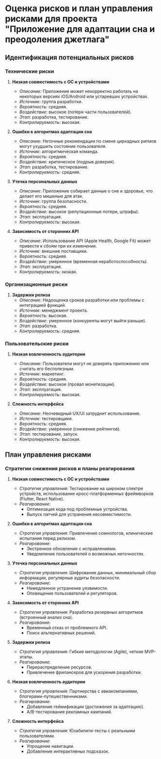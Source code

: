 # Оценка рисков и план управления рисками для проекта "Приложение для адаптации сна и преодоления джетлага"

## Идентификация потенциальных рисков

### Технические риски

1. **Низкая совместимость с ОС и устройствами**  
   - *Описание*: Приложение может некорректно работать на некоторых версиях iOS/Android или устаревших устройствах.  
   - *Источник*: группа разработки.  
   - *Вероятность*: средняя.  
   - *Воздействие*: высокое (потеря части пользователей).  
   - *Этап*: разработка, тестирование.
   - *Контролируемость*: высокая.  

2. **Ошибки в алгоритмах адаптации сна**  
   - *Описание*: Неточные рекомендации по смене циркадных ритмов могут ухудшить состояние пользователя.  
   - *Источник*: алгоритмическая команда.  
   - *Вероятность*: средняя.  
   - *Воздействие*: критическое (подрыв доверия).  
   - *Этап*: разработка, тестирование.  
   - *Контролируемость*: средняя.  

3. **Утечка персональных данных**  
   - *Описание*: Приложение собирает данные о сне и здоровье, что делает его мишенью для атак.  
   - *Источник*: группа безопасности.  
   - *Вероятность*: средняя.  
   - *Воздействие*: высокое (репутационные потери, штрафы).  
   - *Этап*: эксплуатация.  
   - *Контролируемость*: высокая.  

4. **Зависимость от сторонних API**  
   - *Описание*: Использование API (Apple Health, Google Fit) может привести к сбоям при их изменении.  
   - *Источник*: внешние поставщики.  
   - *Вероятность*: средняя.  
   - *Воздействие*: умеренное (временная неработоспособность).  
   - *Этап*: эксплуатация.  
   - *Контролируемость*: низкая.  

### Организационные риски

1. **Задержки релиза**  
   - *Описание*: Недооценка сроков разработки или проблемы с интеграцией функций.  
   - *Источник*: менеджмент проекта.  
   - *Вероятность*: высокая.  
   - *Воздействие*: умеренное (конкуренты могут выйти раньше).  
   - *Этап*: разработка.  
   - *Контролируемость*: средняя.  

### Пользовательские риски

1. **Низкая вовлеченность аудитории**  
   - *Описание*: Пользователи могут не доверять приложению или считать его бесполезным.  
   - *Источник*: маркетинг.  
   - *Вероятность*: средняя.  
   - *Воздействие*: высокое (провал монетизации).  
   - *Этап*: эксплуатация.  
   - *Контролируемость*: высокая.  

2. **Сложность интерфейса**  
   - *Описание*: Неочевидный UX/UI затруднит использование.  
   - *Источник*: тестировщики.  
   - *Вероятность*: средняя.  
   - *Воздействие*: умеренное (снижение рейтингов).  
   - *Этап*: тестирование, запуск.  
   - *Контролируемость*: высокая.  

## План управления рисками

### Стратегии снижения рисков и планы реагирования

1. **Низкая совместимость с ОС и устройствами**  
   - *Стратегия управления*: Тестирование на широком спектре устройств, использование кросс-платформенных фреймворков (Flutter, React Native).  
   - *Реагирование*:  
     - Оптимизация кода под проблемные устройства.  
     - Выпуск патчей для устранения несовместимости.  

2. **Ошибки в алгоритмах адаптации сна**  
   - *Стратегия управления*: Привлечение сомнологов, клинические испытания перед релизом.  
   - *Реагирование*:  
     - Экстренное обновление с исправлениями.  
     - Уведомление пользователей о возможных неточностях.  

3. **Утечка персональных данных**  
   - *Стратегия управления*: Шифрование данных, минимальный сбор информации, регулярные аудиты безопасности.  
   - *Реагирование*:  
     - Немедленное устранение уязвимости.  
     - Оповещение пользователей и регуляторов.  

4. **Зависимость от сторонних API**  
   - *Стратегия управления*: Разработка резервных алгоритмов (встроенный анализ сна).  
   - *Реагирование*:  
     - Временный отказ от проблемного API.  
     - Поиск альтернативных решений.  

5. **Задержки релиза**  
   - *Стратегия управления*: Гибкие методологии (Agile), четкие MVP-этапы.  
   - *Реагирование*:  
     - Перераспределение ресурсов.  
     - Привлечение фрилансеров для ускорения разработки.  

6. **Низкая вовлеченность аудитории**  
   - *Стратегия управления*: Партнерства с авиакомпаниями, блогерами-путешественниками.  
   - *Реагирование*:  
     - Добавление геймификации (достижения за адаптацию).  
     - A/B-тестирование рекламных кампаний.  

7. **Сложность интерфейса**  
   - *Стратегия управления*: Юзабилити-тесты с реальными пользователями.  
   - *Реагирование*:  
     - Упрощение навигации.  
     - Добавление интерактивных подсказок.  
